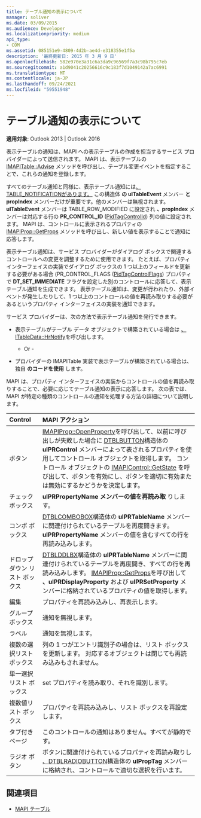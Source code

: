 ```yaml
---
title: テーブル通知の表示について
manager: soliver
ms.date: 03/09/2015
ms.audience: Developer
ms.localizationpriority: medium
api_type:
- COM
ms.assetid: 085151e9-4809-4d2b-ae4d-e318355e1f5a
description: '最終更新日: 2015 年 3 月 9 日'
ms.openlocfilehash: 582e970e3a31c6a3da9c96569f7a3c98b795c7eb
ms.sourcegitcommit: a1d9041c20256616c9c183f7d1049142a7ac6991
ms.translationtype: MT
ms.contentlocale: ja-JP
ms.lasthandoff: 09/24/2021
ms.locfileid: "59551948"
---
```

# <a name="about-display-table-notifications"></a>テーブル通知の表示について

**適用対象**: Outlook 2013 | Outlook 2016 
  
表示テーブルの通知は、MAPI への表示テーブルの作成を担当するサービス プロバイダーによって送信されます。 MAPI は、表示テーブルの [IMAPITable::Advise](imapitable-advise.md) メソッドを呼び出し、テーブル変更イベントを指定することで、これらの通知を登録します。 
  
すべてのテーブル通知と同様に、表示テーブル通知には[、TABLE_NOTIFICATIONがあります。](table_notification.md) この構造体 **の ulTableEvent** メンバー **と propIndex** メンバーだけが重要です。他のメンバーは無視されます。 **ulTableEvent** メンバーは TABLE_ROW_MODIFIED に設定され **、propIndex** メンバーは対応する行の **PR_CONTROL_ID** ([PidTagControlId](pidtagcontrolid-canonical-property.md)) 列の値に設定されます。 MAPI は、コントロールに表示されるプロパティの [IMAPIProp::GetProps](imapiprop-getprops.md) メソッドを呼び出し、新しい値を表示することで通知に応答します。 
  
表示テーブル通知は、サービス プロバイダーがダイアログ ボックスで関連するコントロールへの変更を調整するために使用できます。 たとえば、プロパティ インターフェイスの実装でダイアログ ボックスの 1 つ以上のフィールドを更新する必要がある場合 (PR_CONTROL_FLAGS ([PidTagControlFlags](pidtagcontrolflags-canonical-property.md)) プロパティで **DT_SET_IMMEDIATE** フラグを設定した別のコントロールに応答して、表示テーブル通知を生成できます。 表示テーブル通知は、変更が行われたり、外部イベントが発生したりして、1 つ以上のコントロールの値を再読み取りする必要があるというプロパティ インターフェイスの実装を通知できます。 
  
サービス プロバイダーは、次の方法で表示テーブル通知を発行できます。
  
- 表示テーブルがテーブル データ オブジェクトで構築されている場合は [、ITableData::HrNotify](itabledata-hrnotify.md)を呼び出します。
    
    - Or -
    
- プロバイダーの IMAPITable 実装で表示テーブルが構築されている場合は、独自 **のコードを使用** します。 
    
MAPI は、プロパティ インターフェイスの実装からコントロールの値を再読み取りすることで、必要に応じてテーブル通知の表示に応答します。 次の表では、MAPI が特定の種類のコントロールの通知を処理する方法の詳細について説明します。
  
|**Control**|**MAPI アクション**|
|:-----|:-----|
|ボタン  <br/> |[IMAPIProp::OpenProperty](imapiprop-openproperty.md)を呼び出して、以前に呼び出しが失敗した場合に [DTBLBUTTON](dtblbutton.md)構造体の **ulPRControl** メンバーによって表されるプロパティを使用してコントロール オブジェクトを取得します。 コントロール オブジェクトの [IMAPIControl::GetState](imapicontrol-getstate.md) を呼び出して、ボタンを有効にし、ボタンを適切に有効または無効にするかどうかを決定します。  <br/> |
|チェック ボックス  <br/> |**ulPRPropertyName メンバーの値を再読み取** りします。  <br/> |
|コンボ ボックス  <br/> |[DTBLCOMBOBOX](dtblcombobox.md)構造体の **ulPRTableName** メンバーに関連付けられているテーブルを再度開きます。 **ulPRPropertyName** メンバーの値を含むすべての行を再読み込みします。  <br/> |
|ドロップダウン リスト ボックス  <br/> |[DTBLDDLBX](dtblddlbx.md)構造体の **ulPRTableName** メンバーに関連付けられているテーブルを再度開き、すべての行を再読み込みします。 [IMAPIProp::GetProps](imapiprop-getprops.md)を呼び出して **、ulPRDisplayProperty** および **ulPRSetProperty** メンバーに格納されているプロパティの値を取得します。  <br/> |
|編集  <br/> |プロパティを再読み込みし、再表示します。  <br/> |
|グループ ボックス  <br/> |通知を無視します。  <br/> |
|ラベル  <br/> |通知を無視します。  <br/> |
|複数の選択リスト ボックス  <br/> |列の 1 つがエントリ識別子の場合は、リスト ボックスを更新します。 対応するオブジェクトは閉じても再読み込みもされません。  <br/> |
|単一選択リスト ボックス  <br/> |set プロパティを読み取り、それを識別します。  <br/> |
|複数値リスト ボックス  <br/> |プロパティを再読み込みし、リスト ボックスを再設定します。  <br/> |
|タブ付きページ  <br/> |このコントロールの通知はありません。すべてが静的です。  <br/> |
|ラジオ ボタン  <br/> |ボタンに関連付けられているプロパティを再読み取りし [、DTBLRADIOBUTTON](dtblradiobutton.md)構造体の **ulPropTag** メンバーに格納され、コントロールで適切な選択を行います。  <br/> |
   
## <a name="see-also"></a>関連項目

- [MAPI テーブル](mapi-tables.md)

